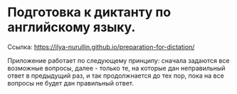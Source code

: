 # Подготовка к диктанту по английскому языку.

Ссылка: https://ilya-nurullin.github.io/preparation-for-dictation/

Приложение работает по следующему принципу: сначала задаются все возможные вопросы, далее - только те, на которые дан неправильный ответ в предыдущий раз, и так продолжнается до тех пор, пока на все вопросы не будет дан правильный ответ.
